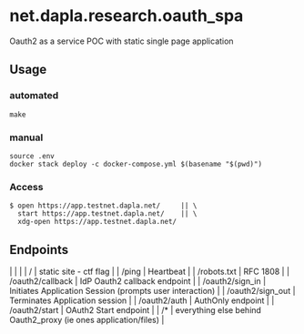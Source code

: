 # net.dapla.research.oauth_spa
Oauth2 as a service POC with static single page application


## Usage

### automated
```
make

```

### manual
```
source .env
docker stack deploy -c docker-compose.yml $(basename "$(pwd)")
```

### Access
```
$ open https://app.testnet.dapla.net/     || \
  start https://app.testnet.dapla.net/    || \
  xdg-open https://app.testnet.dapla.net/
```

## Endpoints

| | |
| / | static site - ctf flag |
| /ping | Heartbeat |
| /robots.txt | RFC 1808 |
| /oauth2/callback | IdP Oauth2 callback endpoint |
| /oauth2/sign_in | Initiates Application Session (prompts user interaction) |
| /oauth2/sign_out | Terminates Application session |
| /oauth2/auth | AuthOnly endpoint |
| /oauth2/start | OAuth2 Start endpoint |
| /* | everything else behind Oauth2_proxy (ie ones application/files) |
